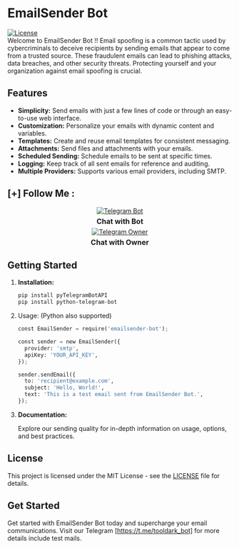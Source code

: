 # EmailSender Bot

[![License](https://img.shields.io/badge/license-MIT-blue.svg)](LICENSE)
<br>
Welcome to EmailSender Bot !!
Email spoofing is a common tactic used by cybercriminals to deceive recipients by sending emails that appear to come from a trusted source. These fraudulent emails can lead to phishing attacks, data breaches, and other security threats. Protecting yourself and your organization against email spoofing is crucial.

## Features

- **Simplicity:** Send emails with just a few lines of code or through an easy-to-use web interface.
- **Customization:** Personalize your emails with dynamic content and variables.
- **Templates:** Create and reuse email templates for consistent messaging.
- **Attachments:** Send files and attachments with your emails.
- **Scheduled Sending:** Schedule emails to be sent at specific times.
- **Logging:** Keep track of all sent emails for reference and auditing.
- **Multiple Providers:** Supports various email providers, including SMTP.

## [+] Follow Me :

<div style="text-align: center;">
  <div>
    <a href="https://t.me/tooldark_bot">
      <img src="https://img.shields.io/badge/Chat with Bot-🤖-blue?style=for-the-badge&logo=telegram" alt="Telegram Bot">
    </a>
    <p style="font-weight: bold; font-size: 16px; margin: 5px 0;">Chat with Bot</p>
  </div>
  <div>
    <a href="https://t.me/toolsdark">
      <img src="https://img.shields.io/badge/Chat with Owner-👤-blue?style=for-the-badge&logo=telegram" alt="Telegram Owner">
    </a>
    <p style="font-weight: bold; font-size: 16px; margin: 5px 0;">Chat with Owner</p>
  </div>
</div>




## Getting Started 

1. **Installation:**

    ```bash
    pip install pyTelegramBotAPI
    pip install python-telegram-bot


    ```
2. Usage: (Python also supported)

    ```python
    const EmailSender = require('emailsender-bot');

    const sender = new EmailSender({
      provider: 'smtp', 
      apiKey: 'YOUR_API_KEY',
    });

    sender.sendEmail({
      to: 'recipient@example.com',
      subject: 'Hello, World!',
      text: 'This is a test email sent from EmailSender Bot.',
    });
    ```
3. **Documentation:**

   Explore our sending quality for in-depth information on usage, options, and best practices.



## License

This project is licensed under the MIT License - see the [LICENSE](LICENSE) file for details.

## Get Started

Get started with EmailSender Bot today and supercharge your email communications. Visit our Telegram [https://t.me/tooldark_bot] for more  details include test mails.
